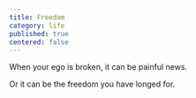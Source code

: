 ```yaml
---
title: Freedom
category: life
published: true
centered: false
---
```

When your ego is broken,
it can be painful news.

Or it can be the freedom
you have longed for.
